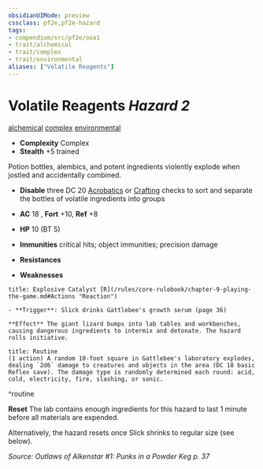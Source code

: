 ```yaml
---
obsidianUIMode: preview
cssclass: pf2e,pf2e-hazard
tags:
- compendium/src/pf2e/ooa1
- trait/alchemical
- trait/complex
- trait/environmental
aliases: ["Volatile Reagents"]
---
```

# Volatile Reagents *Hazard 2*  
[alchemical](/rules/traits/alchemical.md)  [complex](/rules/traits/complex.md)  [environmental](/rules/traits/environmental.md)  

- **Complexity** Complex
- **Stealth** +5 trained  

Potion bottles, alembics, and potent ingredients violently explode when jostled and accidentally combined.

- **Disable** three DC 20 [Acrobatics](/compendium/skills.md#Acrobatics) or [Crafting](/compendium/skills.md#Crafting) checks to sort and separate the bottles of volatile ingredients into groups  

- **AC** 18 , **Fort** +10, **Ref** +8
- **HP** 10 (BT 5)
- **Immunities** critical hits; object immunities; precision damage
- **Resistances** 
- **Weaknesses** 
     
```ad-embed-ability
title: Explosive Catalyst [R](/rules/core-rulebook/chapter-9-playing-the-game.md#Actions "Reaction")

- **Trigger**: Slick drinks Gattlebee's growth serum (page 36)

**Effect** The giant lizard bumps into lab tables and workbenches, causing dangerous ingredients to intermix and detonate. The hazard rolls initiative.
```

```ad-pf2-summary
title: Routine
(1 action) A random 10-foot square in Gattlebee's laboratory explodes, dealing `2d6` damage to creatures and objects in the area (DC 18 basic Reflex save). The damage type is randomly determined each round: acid, cold, electricity, fire, slashing, or sonic.
```
^routine

**Reset** The lab contains enough ingredients for this hazard to last 1 minute before all materials are expended.

Alternatively, the hazard resets once Slick shrinks to regular size (see below).  

*Source: Outlaws of Alkenstar #1: Punks in a Powder Keg p. 37*